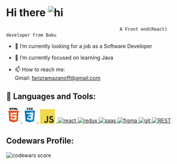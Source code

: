 # Hi there <img src="https://user-images.githubusercontent.com/1303154/88677602-1635ba80-d120-11ea-84d8-d263ba5fc3c0.gif" width="28px" alt="hi">

                                               A Front end(React) developer from Baku
                                               
- 🌱 I’m currently looking for a job as a Software Developer
- 🔭 I’m currently focused on learning Java

- 📫 How to reach me: <br>
Gmail: farizramazanoff@gmail.com <br>


## 🧰 Languages and Tools:


<p align="left" dir="auto">
    <a href="https://www.w3.org/html/" rel="nofollow">
    <img
      src="https://raw.githubusercontent.com/devicons/devicon/master/icons/html5/html5-original-wordmark.svg"
      alt="html5"
      width="40"
      height="40"
      style="max-width: 100%"
    />
  </a>
  
  <a href="https://www.w3schools.com/css/" rel="nofollow">
    <img
      src="https://raw.githubusercontent.com/devicons/devicon/master/icons/css3/css3-original-wordmark.svg"
      alt="css3"
      width="40"
      height="40"
      style="max-width: 100%"
    />
  </a>
  
  <a href="https://www.w3schools.com/js/" rel="nofollow">
    <img
      src="https://raw.githubusercontent.com/github/explore/80688e429a7d4ef2fca1e82350fe8e3517d3494d/topics/javascript/javascript.png"
      alt="Javascript"
      height="40"
      style="vertical-align: top; margin: 4px"
    />
  </a>

  <a href="https://reactjs.org/" rel="nofollow">
    <img
      src="https://upload.wikimedia.org/wikipedia/commons/thumb/a/a7/React-icon.svg/640px-React-icon.svg.png"
      alt="react"
      width="45"
      height="40"
      style="max-width: 100%"
    />
  </a>
  
   <a href="https://redux.js.org/" rel="nofollow">
    <img
      src="https://upload.wikimedia.org/wikipedia/commons/4/49/Redux.png"
      alt="redux"
      width="50"
      height="40"
      style="max-width: 100%"
    />
  </a>
  
   <a href="https://sass-lang.com/" rel="nofollow">
    <img
      src="https://cdn3.iconfinder.com/data/icons/logos-and-brands-adobe/512/288_Sass-512.png"
      alt="saas"
      width="40"
      height="40"
      style="max-width: 100%"
    />
  </a>
  

  <a href="https://www.figma.com/" rel="nofollow">
    <img
      src="https://camo.githubusercontent.com/ed93c2b000a76ceaad1503e7eb9356591b885227e82a36a005b9d3498b303ba5/68747470733a2f2f7777772e766563746f726c6f676f2e7a6f6e652f6c6f676f732f6669676d612f6669676d612d69636f6e2e737667"
      alt="figma"
      width="40"
      height="40"
      data-canonical-src="https://www.vectorlogo.zone/logos/figma/figma-icon.svg"
      style="max-width: 100%"
    />
  </a>
  <a href="https://git-scm.com/" rel="nofollow">
    <img
      src="https://camo.githubusercontent.com/fbfcb9e3dc648adc93bef37c718db16c52f617ad055a26de6dc3c21865c3321d/68747470733a2f2f7777772e766563746f726c6f676f2e7a6f6e652f6c6f676f732f6769742d73636d2f6769742d73636d2d69636f6e2e737667"
      alt="git"
      width="40"
      height="40"
      data-canonical-src="https://www.vectorlogo.zone/logos/git-scm/git-scm-icon.svg"
      style="max-width: 100%"
    />
  </a>
  
  <a href="https://docs.github.com/en/rest" rel="nofollow">
    <img
      src="https://encrypted-tbn0.gstatic.com/images?q=tbn:ANd9GcTtoIRsclfdgRLQ6s7V07XDrxKORDNZtvoWOFG-b0Cw&s"
      alt="REST"
      width="40"
      height="40"
      style="max-width: 100%"
    />
  </a>
</p>



<!--
**DevFariz/DevFariz** is a ✨ _special_ ✨ repository because its `README.md` (this file) appears on your GitHub profile.

Here are some ideas to get you started:

- 🌱 I’m currently learning ...
- 👯 I’m looking to collaborate on ...
- 🤔 I’m looking for help with ...
- 💬 Ask me about ...
- 📫 How to reach me: ...
- 😄 Pronouns: ...
- ⚡ Fun fact: ...
-->


## Codewars Profile: 
![codewars score](https://www.codewars.com/users/devFariz/badges/large)
